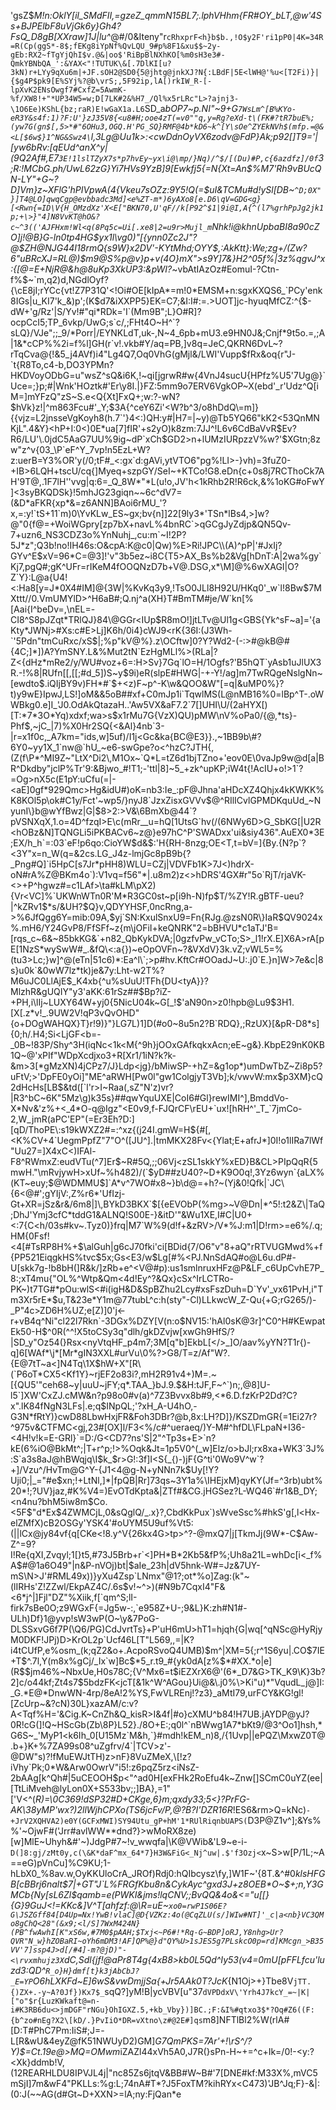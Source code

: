'gsZ$*M!n:OklY[il_SMdFII,=gzeZ_qmmN15BL7;.lphVHhm{FR#OY_bLT,@w'4Ss+BJPElbF8uVjGk6y}Gh4?FsQ_D8gB[XXraw]1J|lu^*@#/0&Iteny"r`cRhxprF<h}b$b.,!O$y2F'ri1pP0|4K=34R=R(Cp(ggS*-8$;fEKg8iYpNf%QvLQU_9#p%8F1&xu$$~2y-gEb:RX2~fTgYjQhI$v.@&|oo$'RiBpBlNXhKO[%m0sH3e3#-QmkYBNbQA_':&YAX<"!TUTUK\&[.7DlKI[u?3kN)r+LYy9qXu6m|+JF.sOH2@SD0{5@jhtg@jnkXJ?N{:LBdF|5E<lWH@'%u<[T2Fi)}|{$g4P$pk9[E%SYj%?@b\vrS;,5F92ip,lA[)rkIW_R-[-lpXvK2ENsOwgf7#CxfZ=5AwmK-%f/XW8!+"*UP34W5=w;D[7LK#2&%H7_/Ql%x5rLRc"L>?ajnj3-\1O6Ee)KShL{bz;raR)E!wGaX1a.L6`SD_a*bOP7~p.NI"~9+G`7WsLm^[B%KYo-eR3Y&s4f:1)?F:U'}zJ35V8{<u8#H;ooe4zT(=v0""q,y=Rg?eXd-t\(FK#?tR7buE%;(yw7G(gn$[,5>*#"6OHu3,OGQ.H'PG_SQ}RMF@4b*kD6~k^[Y\sOe^ZYEkNVh$(mfp.=@&<L[$6w$}1^NG&Swz4\`l,3Lg@Uu1k>:<cwDdnOyVX6zodv@FdP}Ak;p92[]T9='|[yw6bRv:[qEUd^anX^_y|(9Q2Af#,E7`3E!1lslTZyX7s*p7hvEy~yx\i@\mp/}Nq)/^$/[(Du)#P,c{6azdfz]/0f`3;R:!MCbG.ph/UwL62zG}Yi7HVs9YzB]9[Ewkfj5{=N{Xt=An$%M7'Rh9vBUcQN-LY"+G_~?D]Vm}z~XFlG'hPIVpwA(4{Vkeu7sOZz:9Y5!Q(=$uI&TCMu#d!ySl[DB~`^D;0X"}]T4@LO]qwqCgp@evbbadc3Md]<e%ZT-m*)6yAXo8[e.D6\qV=GDG<g}[<Rwn{=ID\V{H_OMzdXz'X<E["BKN70,U'qF//k[P92^$1|9i@I,A{^(l7%grhPpJg2jk1p;+\>}"4]N8VvKT@hO&?c~^3(('AJFHxm!Wl<q(8Pq5c=Ui[.xe8|2=u9r>Mujl_m`Nhk!i@khnUpbaBI8a90cZO]j!@B}G-ln0tp4HG$yx1l\vg0)"[{ynn0Zc2J"?@$ZH@NJG44I18rmQ{s9W}x2DV'-KYtMhd;OYY$,:AkKtt}:We;zg+/(Zw?6"uBRcXJ=RL@)$m9@S%p\@v}p+v(4O}mX">s9Y]7&}H2^05f%|3z%qgvJ^x:{[@=E+NjR@&h@8uKp3XkUP3:&pWI?*~vbAtIAzOz#EomuI-?Ctn-f%$~`m,q2)d,NGdlOyf?{\cE8jI;rYCc{vt!Z7P31Q'<!Oi#OE[kIpA*=m!0*EMSM+n:sgxKXQS6_`PCy'enk8IGs|u_KI7'k_&)p';(K$d7&iXXPP5}EK=C7;&I:I#:=.>UOT]jc-hyuqMfCZ:^{$-dW+'g/Rz'|S/Yv!#"qi*RDk='I`(Mm9B";L}O#R]?ocpCcI5;TP_6vkp/UwG;s`c/,;FHt4O~H^`?sLQ}/VJe";;_9/*Porr|/EYNKLdT,uk-,N~4_6pb+mU3.e9HN0J&;Cnjf*9t5o.=,;A|1&*cCP%%2i=f%l]GH(r`v!.vkb#Y/aq=PB,]v8q=JeC,QKRN6DvL~?rTqCva@{!&5_j4AVf)i4"Lg4Q7,Oq0VhG(gMjl&/LWI'Vupp$fRx&oq{r"J-`t{R8To,c4-b,DO3YPMn?HKDVoyODbG=u"wsZ^sQ&i6K,!~qi[jgrwR#w{4VnJ4sucU{HPfz%U5'7Ug@}`Uce=;}p;#|Wnk'HOztk#'Er\y8I.|}FZ:5mm9o7ERV6VgkOP~X(ebd'_r'Udz^Q[iM=]mYFzQ"zS~S.e<Q{Xt]FxQ+;w:?-wN?$hVk}z!|^m863Fcu#'_Y;$3A{^ceY6Zi'<W?b^3/o8hDdQ\=m]}{{vjz=L2jnsseVgKoyh8(h.7`'}4<:)QH:y#|H7=|~y)@Tb5YQ66"kK2<53QnMNKjL".4&Y}<hP+I:0<)0E*ua[7]fIR'+s2yO)k8zm:7JJ^!L6v6CdBaVvR$Ev?R6/LU'\.0jdC5AaG7UU%9ig~dP`xCh$GD2>n+lUMzIURpzzV%w?'$XGtn;8zw"z^v{03_\P`eF^Y_7vp!n5EzL+W?z:uerB=Y3%OR'y(/0;tF#_<:gx`d:gAVi,ytVTO6"pg%!LI>-}vh)=3fuZ0-+IB>6LQH+tscU/cq{]Myeq+szpGY/SeI~+KTCo!G8.eDn{c+0s8j7RCThoCk7AH'9T@,.1F7lH''vvg|q:6=_Q_8W*"*L(u!o,JV'h<1kRhb2R!R6ck,&%1oKG#oFwY]<3syBKQDSk}!5mhJG23giqn~~6c^dV7=(&D*aFKR{xp*&=z6ANN]BAoi6rMU_'?x,=:y!`tS+11`m)0\YvKLw_ES~gx;bv{n]]22[9ly3*'TSn*lBs4,>]w?@"0{f@=+WoiWGpry[zp7bX+navL%4bnRC`>qGCgJyZdjp&QN5Qv-7+uzn6_NS3CDZ3o%YnNuhj_,cu:m`~I!2P?5J*z";Q3b!no!IH46s:O&cpA:K@c0|Qw)%E>Ri!JPC\\(A)^pP|'#JxIj?GYv^E$xV=96*C=@3]!'v"3b5ez~i8C{T5>AX_Bs%b2&Vg[hDnT:A|2wa%gy`Kj7,pgQ#;gK^UFr=rIKeM4fOOQNzD7b+V@.DSG,x*\M]@%6wXAGI|O?Z`Y}:L@a{U4!<:Ha8[y=J*0X4#IM]@{3W|%KvKq3y9,!TsO0JLl8H92U/HKq0'_w`l!8Bw$7MXttt//0.VmUMYlD>^H6aB#;Q.nj^a(XH}T#BmTM#je/W`kn[%[Aai{I^beDv=,\nEL=-CI8^S8pJZqt*TRlQJ}84\@GGr<IUp$R8mO!]jtLTv@Ul1g<GBS{Yk^sF~a]='{aKty*JWNj>#Xs:c#E>Lj]K6h/0i4}cWJ9<rK{36I:(J3Wh-`'5Pdn"tmCuRxc/xS$|;%p"kV@%}.z\OCftw]0?Y?Wd2-(-:>#@kB@#{4C;]*])A?YmSNY.L&%Mut2tN`EzHgMLl%>(RLa|?Z<{dHz*mRe2/y/WU#voz+6=:H>Sv}7Gq`lO=H/1Ogfs?'B5hQT`yAsb1uJlUX3R.-!%8|RUfn[[,[[;#d_5])S~y$9i)eR(slpE#HWG|-+-Y!/ag]m7TwRQgeNslgNn~[ewdto$.iQIjBY9v)FH*#`$+<z)F~p^-K\w&QOO&W"[=q|&uMP0%}?t)y9wE}IpwJ,LS!]oM&&5oB##xf+C0mJp1i`TqwlMS(L@nMB16%0=lBp^T-.oWWBkg0.e]I_'J0.OdAkQtazaH..'Aw5VX&aF7.2`7[]UHI\U/(2aHYX[)[T:*7*3O*Yq)xdxf;wa>s$x1rMu7G{VzX)QU)pMW\nV%oPa0/{@,*ts}-Phf$,~jC_|7)%X0Hr2SQ{<&Al}4nb`3-|r=x1f0c,_A7km="ids,w]5uf)/I1j<Gc&ka{BC@E3}}.,~1BB9b\#?6Y0~yy1X_1`nw@`hU_~e6-swGpe?o<^hzC?JTH{,(Z(f\P*^MI9Z~"LtX^Di2\,M1Ox~`Q*L=tZ6d1bjTZno+'eov0E\0vaJp9w@d[a|BR^Dkdby"jclP%Tr'9:&Bjwo_#!T1;-'ttl|8]~5_+zk^upKP;iW4t{!AcIU+o!>1`?=Og>nX5c(E1pY:uCfu(=|-<aE]0gf*929Qmc>Hg&idU#)oK=nb3:Ie_:pF@Jhna'aHDcXZ4Qhjx4kKWKK%K8KOl5p\ok#C1y/Fct'~wp5/}nyJ8`JzxZisxGVVv$@^RIlICvlGPMDKquUd_~NyunI\}b@wYfBwz|G|$8>2:>V&\6BmXb@44`?pVSNXqX,1.o=4D^fzqI>E\c(mRr__u=hQ[1UtsG`hv(/(6NWy6D>G_SbKG[|U2R<hOBz&N]TQNGLi5iPKBACv6~z@}e97hC^P'SWADxx'ui&siy436".AuEX0*3E;EX/h_h`=:03`eF!p6qo:CioYW$d&$:'H{RH-8nzg;OE<T,t=bV=]{By.{N?p`?<3Y"x=n_W(q=&2cs.LG_J4z-lmjGc8pB9b{?_Png#Q]`i5HpC[s7Jr*pHH8)WLU=CZj|VDVFb1K>7J<)hdrX-oN#rA%Z@BKm4o`):V1vq=f56"*|.u8m2)z<>hDRS'4GX#r"5o`RjT/rjaVK-<>+P^hgwz#=c1LAf>\ta#kLM\pX2){Vr<VC]%`UKWnWTn0R'M*R3GC0st~p[i9h-N)fp$T/%ZY!R.gBTF-ueu?|^kZRv1$*s/&UH?$Q}v,QDYYHSF,0ncRng,a->%6JfQgg6Y=mib:09A,$yj`SN:KxulSnxU9=Fn{RJg.@zsN0R\}IaR$QV9024x%.mH6/Y24GvP8/FfSFf~z{m\jOFiI+keQNRK"2=bBHVU*c1aTJ'B=[rqs_c~6&~85bkKG&`+n82_QbKykDVA;|0gzfvPw_vCTo;S>_l1!rX.E]X6A>rA[pE[1NzS*wySwW#_.&fQ\<:a{})~eOpOVFn~?&VXdV}3k.vZ;vWL5=%(tu3>Lc;}w]^@(eTn|51c6)*:Ea^l\`;>p#hv.KftCr#OOadJ~U:.j0`E.}n]W>7e&c|8s}u0k`&0wW7lz*tk)je&7y:Lht-w2T%?M6uJC0LlAjE$_K4xb{^u%sUuU!TFh{DU<tyA}}?MlzhR&gUQIY"y3'aKK:61rSz##$Bp?iZ-+PH,i\lIj~LUXY64W+yj0{5NicU04k~G[_!$'aN90n>z0!hpb@Lu9$3H1.[X[.z*v!_.9UW2V!qP3vQvOHD"{o+DOgWAHQX}T}r!9)}"}LG7L)1]D(#o0~8u5n2?B`RDQ},;RzUX}[&pR-D8*s]{0;h/.H4;Si<LjGF<b=-_0B~!83P/Shy^3H(iqNc<1k<M{^9h}jOOxGAfkqkxAcn;eE~g&}.KbpE29nK0KB1Q~@'xPIf"WDpXcdjxo3+R[Xr1/1iN?k?k-&m>3[*gMzXN)4jCPz7/J}Ldp<jg}/bMiwSP-+hZ=&g1op*)umDwTbZ~Zi8p5?uFtV;>'DpFE0yOi]"ME^aRWH[Pw0l"gw1ColgjyT3Vb];k/vwvW:mx$p3XM}cQ2dHcHs[LB$&td([`l'r>I~Raa(,sZ"N'z)vr?|R3^bC~6K"5Mz\g)k35s}##qwYquUXE|CoI6#Gl}rewIMI^],BmddVo-X*Nv&'z%+<_4*O-q@Igz"<E0v9,f-FJQrCF\rEU+`ux![hRH^'_T_`7jmCo-2,W_jmR(aPC'EP"(=Er3Eh?D:][qD/ThoPE\:s19kWXZ2#=:^xz{(j24I.gmW=H${#[,<K%CV+4`UegmPpfZ"7"O^([JU^].|tmMKX28Fv<{Ylat;E+afrJ*]0I!o1lIRa7lWf"Uu27=]X4xC<)IFAl-F8^RWmxZ:eudVTu(^7]Er$~R#5Q,;;06Vj<zSL1skkY%xED}B&CL>PIpQqR{5mwH."\mRvjywH>xUf~%h482)/(`$yD##zU40?~D+K9O0q!,3Yz6wyn`{aLX%(KT~euy;$@WDMMU$]`A*v^7WO#x8~}b\d@=+h?~(Yj&0!Qfk|`JC\{6<@#';gYIjV:,Z%r6*'UfIzj-Gt+XR=jSz&r&/6m8|]\,BYkD3BKX`$[{eEVObP(%mg>~V@Dn|*^5!:t2&Z\|TaQ;DhJ'Ymj3cfC*tddG1&ALNQ!S00E-}&itD'"&Wu1XE,I#C|U0+<:7{C<h/03s#kv~.Tyz0)}frq|M7`W%9(d!f+&zRV>/V*%J:m1|D!rm>=e6%/.q;HM{0Fsf!<4[#TsRP8H%+$\alGuh|g6cJ70fki'ci[BDid{7/O6"v"8+aQ"rRTVUGMwd%+f{PP521EiqgkHS%tvc$5x;Gs<E3/w$Lg[#%<PJ.NnSdAQ#o@L6u.dP#-U[skk7g-!b8bH(]R&k/]zRb+e^<V@#p):us1smlnruxHFz@P&LF_c6UpCvhE7P_8:;xT4mu{"OL%^Wtp&Qm<4d!Ey^?&Qx}cSx^IrLCTRo-PK~)t7TG#*pOu:wlS<#i(igH&D&SpBZhu2Lcy#xsFszDuh=D`Yv'_vx61PvH,i"Tm3Xr5rE*$u,T&23e*Y1m@77tubL^c:h(sty"-Cl)LLkwcW_Z-Qu{+G;rG265/)-_P"4c>ZD6H%UZ;e[Z)]0'j<-r+vB4q^Ni"cl22l7Rkn`-3DGx%DZY[V(n:o$NV15:'hAl0sK@3r]^C0^H#KEwpatEk50-H$^0R(^^!X5toCSy3q"dlh/gkDZvjw[xwGh9HfS/?|SD_y"Oz54(}Rsx<nyVtqHF_p4m7;3M[q"b]EkbL[</>_]O/aav%yYN?T1r{)-q]6[WAf*\j*[Mr*gIN3XXL#urVu\0%?>G8/T=z/Af"W?.{E@7tT~a<]N4Tq\1X$hW+X"[R\(`P6oT*CX5<Kf1Y}~rjEF2o83i?,mH2R91v4+)M=.~[{QU5'"ceh68~y|uuU~jFY;q*.TAA_}bJ.9.$&H:tJF,F~^`)n;,@8]U-l5`]XW'CxZJ.cMW&n?p98o0#v(a)^7Z3Bvvx8b#9,<*6.D.fzKrP2Dd?C?x".lK84fNgN3LFs|.e;q$INpQL;'?xH_A-U4hO,-G3N*fRtY)}cwD88LbwHxjFR&Foh3DBr?@b,8x:LH?D]}/KSZDmGR{=1Ei27r?^975v&CTFMC<gj,23#[OX]l/F3<%/c#^ueraeq/)Y-M#^hfDL\FLpaN+I36-<4H!v!k=E-GRl}`=D:/G<CD7?ns'S|2"^Tp3s+E>`n?kE(6%iO@BkMt^;|T+r^p;!>%Oqk&Jt=1p5V0^(_w]Elz/o>bJl;rx8xa+WK3`3J%:S`a3s8aJ@hBWqjq\I$k_$r>G!:3f]I<S{_{)-)jF{G^ti'0Wo9V^w`?+]/Vzu^/HvTm@G^Y-{J1<4@g-N+yNNn7k$Uy[!Y?Uji0;|_="#e$xn;!+LtNl,]*|fpQB|Rr]73qs~3Y1a%\IHEjxM}qyKY(Jf=^3rb)ubt%20*!;?UV}jaz,#K%V4=)EvOTdKpta&|ZTf#&CG.jHGSez?L-WQ46`#r1&B_DY;<n4nu?bhM5iw8m$Co.<5F$"d*Ex$4ZWMCjL,0&sQglQ/_.x}?,CbdKkPux`)sWveSsc%#hkS'g[,l<Hx-elZMfX)cB2OSGy'YSK4'#oUYM5U9uf%Vt5:(||lCx@jy84vf{q[CKe<!8.y^V{26kx4G>tp>^?-@mxQ7|j[TkmJj(9W*-C$Aw-Z^=9?I!Re{qXI,Zvqyl;1[}t5,#73J5Brb+r`<]PH*B*2Kb5&fP%;Uh8a21L=whDc[i<_f%A$#@1a6O49"|n&P-nVOj)bt|$aIe_23h|dV5hnk-W#=Jz&7UY-mS\N>J'#RML49x))}yXu4Zsp`LNmx"@1?;ot*%o]Zag:(k"~(lIRHs'Z!ZZwl/EkpAZ4C/.6s$v!~^>)(#N9b7CqxI4"F&<6*j^|]Fjl"DZ"%Xiik,f[`qm^S;lI-firk7sBe0O;z9WGxF{=Jg5w-:,`e958Z+U-;9&L}K:zh#N1#-ULh)Df}1@yvp!sW3wP(O~\y&7PoG-DLSSxvG6f7P(\Q6/PG)CdJvrtTs}+P'uH6mU>hT1=hjqh{G|wq[^qNSc@HyRjyM0DKF!JPj)D>KrOL2p`Ucf46L[T"L569,,=|K?i4tCUfP,e%osm_(k;qZ2&o+.AcpoRSvoQ4UMB)$m^|XM=5{;r^1S6yu|.CO$7IE+T$^.7l,Y(m8x%gCj/_Ix`w]Bc$*5_r.t9_#{yk0dA[z%$*#XX.*o|e](R$$jm46%~NbxUe,H0s78C;{V^Mx6=t$iEZXrX6@'(6*_D7&G>TK_K9\K}3b?2]c/o44kf;Zt4s7$5bdzFK<jcT[&1k^W^AGou}Ui@&\.j0%\>Ki"u)*"VqudL_j@]I:_G.*E@*DnwWN-4rp/8eA!2%YS,FwVLREnj!?z3}_aMtI79,urFCY&KG!gl![ZcUrp~&?cN)30L}xazAM/c:v?A<Tqf%H='&Cig.K~CnZh&Q_kisR>I&4f|#o}cXMU^b84!H7UB.jAYDP@yJ?0R!cG(]!Q~HScGb(Zb\8P}L52}./8O+E:;q0l^`nBWwg1A7*bKt9/@3^Oo1]hsh,*G6S~_'MyP1<k6Ih_0[U15Mz`M&h,`}#mdh!kEM_n)8,/{1Uvp||ePQZ\MxwZ0T@.b+}K+%7ZA99s08^uZgfrv/4`|TCV>z'-@DW"s)?!fMuEWJtTH)z>nF}8VuZMeX,\[!z?iVhy`Pk;0*W&Arw0OwrV"i5!:z6pqZ5rz<iNsZ-2bAAg[k^Qh#|5uCEOOH$p<"^ad0H[exFHk2RoEfu4k~Znw[]SCmC0uYZ(ee|[TtLiMveh@lyLon0X+S533bv;;]BA},=1"['V<^(*R)=\0C369!dSP32#D+CKge,6}m;qxdy33;5<}?PrFG-AK\38yMP'wx?)2llWjhCPXo(TS6jcFv/P,@?B?I'DZR16R*!ES6&rm>Q=kNc)`-+JrV2XQHVA2)e0Y(GCFxMWI)SY94Utu_gP+hM'1*RUlRiqnbUAPS(`D3P@Z1v^];&Ys%%'~OjwF#('Jrr#avlWW**dnd?}>wMoRX8ze)[w]MlE~Uhyh&#'~)JdgP#7~!v_wwqfa|\K@VWib&'L9~e-i-`D(]8:gj/zMt0y,c(\&K*daF^mx_64*7}H3W&FiG<_Nj^uw|.$'f3Ozj<`x~S>w[P/1L;~A==eG)pVnCu]%C9KU;1-hLbX0_%8av.w,OyKKUloCrA_JROf)Rdj0:hQIbcysz\fy,]W1F~'{8T.&^#0*klsHFGB[cBBrj6nalt$7|+GT"J`L%FRGfKbu8n&CykAyc^gxd3J+z8OEB*O~$+;n,Y3GMCb{Ny[sL6Zl$qamb=e(PWKI&jms!lqCNV;;BvQQ&4o&<="u[[}{G}9GuJ<!=KKc&]V^T[ahfzf:@\R=uE~`xo0=rwP1S06E?G\JSZGff84[D4Up=Nx!YwB!vlaC]@D{VZKz:4o(@CqZLU(s/]WIw#NT]'_c|a<nb}VC3QMo8gChQ<28"(&x9;<l/S]7WxM424N}(PB^fwAwhI[K"xS6w,#7M0$pAAH;$Txj<~P6#!*Rq-G~BDP]oRJ,Y8nhg>Ur?QVR"N_w}hZOBaRI~oYh6mDM3!AF]QP%@}d"QY%U>1sJES5g7PLskcO0p=rd]KMcgn_>B35VV'7]ssp4J>d[/#4]-m?@jD)"-<\rvxmhujz3X`dC,Sdl{jf!@aPr8T4g{4xB8>kb0L5Qd^Iy53(v4=0mU[pFFLfcu'luzd3:QD^`R_o}H}dmf[t}k3jAbCbJ?_E=YP`O6hLXKFd~E]6wS&vwDmjjSa{+Jr5AAk0T?JcK*{N1Oj>+}Tbe8V`jTT.{)ZX+.-y~A?0Jf})Kx7$_`sqQ?]yM!B|ycVBV[u"37`dVPDdxV\'Yrh4J7kcY_=~|K|["o"$r{LuzKWkaft@=n-i#K3RB6du<>jmDGF"rNGu}OhIGXZ.5,+kb_Vby})]BC.;F:&I%#qtxo3$*?Oq#Z6((F:{b^zo#nEg?X2\[kD/.}PvIiO*DR=vXtno\z#@2E#]qs`m8]NFTlBl2%W(rlA#[D:T#PhC7Pm:IiS#;J=-L[R&wU&4eyZ@fK51NWUyD2)GM]*G7QmPKS=7Ar'+!\rS^/?Y)$=Ct.19e@>MQ=OMwm*iZAZl44xVh5A0,J7R(}sPn-H~+=^c+Ik=/0!-<y:?<Xk}ddmb!V,(12REARHLDU8IPVJL4j|"nc85Zs6jtqV&BB#W~B#'7[DNE#kf:M33X%,mVC5mSjI]7m&wF4"PKLLs:%g:L;74nA#T*?J5FoxTM?kihRYx<C473)'JB^Jq;F}-&|:(0:J(~~AG(d#Gt~D+XXN>=lA;ny:FjQan*e